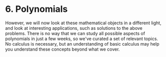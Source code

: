 # 6. Polynomials

However, we will now look at these mathematical objects in a different light, and look at interesting applications, such as solutions to the above problems. There is no way that we can study all possible aspects of polynomials in just a few weeks, so we've curated a set of relevant topics. No calculus is necessary, but an understanding of basic calculus may help you understand these concepts beyond what we cover.

